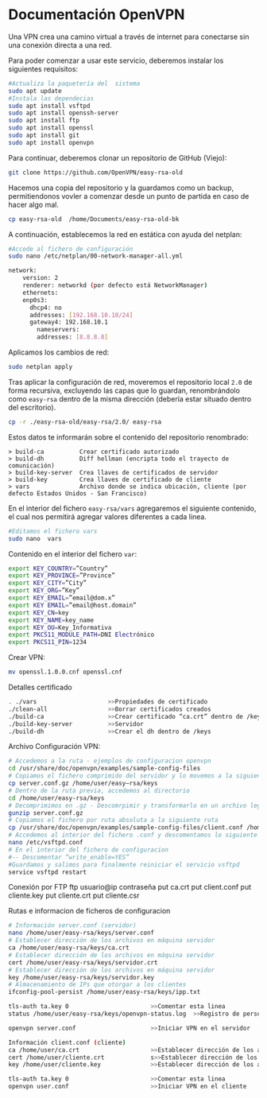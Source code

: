 # Documentación OpenVPN
<!--Documentado por Andrés Abadías (Nisamov)-->
Una VPN crea una camino virtual a través de internet para conectarse sin una conexión directa a una red.

Para poder comenzar a usar este servicio, deberemos instalar los siguientes requisitos:
```bash
#Actualiza la paquetería del  sistema
sudo apt update
#Instala las dependecias
sudo apt install vsftpd
sudo apt install openssh-server
sudo apt install ftp
sudo apt install openssl
sudo apt install git
sudo apt install openvpn
```
Para continuar, deberemos clonar un repositorio de GitHub (Viejo):
```bash
git clone https://github.com/OpenVPN/easy-rsa-old
```
Hacemos una copia del repositorio y la guardamos como un backup, permitiendonos vovler a comenzar desde un punto de partida en caso de hacer algo mal.
```bash
cp easy-rsa-old  /home/Documents/easy-rsa-old-bk
```
A continuación, establecemos la red en estática con ayuda del netplan:
```bash
#Accede al fichero de configuración
sudo nano /etc/netplan/00-network-manager-all.yml
```
```bash
network:
	version: 2
	renderer: networkd (por defecto está NetworkManager)
	ethernets:
	enp0s3:
	  dhcp4: no
	  addresses: [192.168.10.10/24]
	  gateway4: 192.168.10.1
	    nameservers:
	    addresses: [8.8.8.8]
```
Aplicamos los cambios de red:
```bash
sudo netplan apply
```
Tras aplicar la configuración de red, moveremos el repositorio local `2.0` de forma recursiva, excluyendo las capas que lo guardan, renombrándolo como `easy-rsa` dentro de la misma dirección (debería estar situado dentro del escritorio).
```bash
cp -r ./easy-rsa-old/easy-rsa/2.0/ easy-rsa
```
Estos datos te informarán sobre el contenido del repositorio renombrado:
```
> build-ca			Crear certificado autorizado
> build-dh			Diff hellman (encripta todo el trayecto de comunicación)
> build-key-server	Crea llaves de certificados de servidor
> build-key			Crea llaves de certificado de cliente
> vars				Archivo donde se indica ubicación, cliente (por defecto Estados Unidos - San Francisco)
```
En el interior del fichero `easy-rsa/vars` agregaremos el siguiente contenido, el cual nos permitirá agregar valores diferentes a cada linea.
```bash
#Editamos el fichero vars
sudo nano  vars
```
Contenido en el interior del fichero `var`:
```bash
export KEY_COUNTRY=”Country”
export KEY_PROVINCE=”Province”
export KEY_CITY=”City”
export KEY_ORG=”Key”
export KEY_EMAIL=”email@dom.x”
export KEY EMAIL=”email@host.domain”
export KEY_CN=key
export KEY_NAME=key_name
export KEY_OU=Key_Informativa
export PKCS11_MODULE_PATH=DNI Electrónico
export PKCS11_PIN=1234
```

Crear VPN:
```bash
mv openssl.1.0.0.cnf openssl.cnf
```
Detalles certificado
```bash
. ./vars					>>Propiedades de certificado
./clean-all					>>Borrar certificados creados
./build-ca					>>Crear certificado “ca.crt” dentro de /keys
./build-key-server 			>>Servidor
./build-dh					>>Crear el dh dentro de /keys
```

Archivo Configuración VPN:
```bash
# Accedemos a la ruta - ejemplos de configuracion openvpn
cd /usr/share/doc/openvpn/examples/sample-config-files
# Copiamos el fichero comprimido del servidor y lo movemos a la siguiente ruta
cp server.conf.gz /home/user/easy–rsa/keys
# Dentro de la ruta previa, accedemos al directorio
cd /home/user/easy-rsa/keys
# Decomprimimos en .gz - Descomrpimir y transformarlo en un archivo legible
gunzip server.conf.gz
# Copiamos el fichero por ruta absoluta a la siguiente ruta
cp /usr/share/doc/openvpn/examples/sample-config-files/client.conf /home/user/easy-rsa/keys/
# Accedemos al interior del fichero .conf y descomentamos lo siguiente
nano /etc/vsftpd.conf
# En el interior del fichero de configuracion
#-- Descomentar “write_enable=YES”
#Guardamos y salimos para finalmente reiniciar el servicio vsftpd
service vsftpd restart
```

Conexión por FTP
ftp usuario@ip
contraseña
put ca.crt
put client.conf
put cliente.key
put cliente.crt
put cliente.csr

Rutas e informacion de ficheros de configuracion
```bash
# Información server.conf (servidor)
nano /home/user/easy-rsa/keys/server.conf
# Establecer dirección de los archivos en máquina servidor
ca /home/user/easy-rsa/keys/ca.crt
# Establecer dirección de los archivos en máquina servidor
cert /home/user/easy-rsa/keys/servidor.crt
# Establecer dirección de los archivos en máquina servidor
key /home/user/easy-rsa/keys/servidor.key
# Almacenamiento de IPs que otorgar a los clientes
ifconfig-pool-persist /home/user/easy-rsa/keys/ipp.txt

tls-auth ta.key 0						>>Comentar esta linea
status /home/user/easy-rsa/keys/openvpn-status.log	>>Registro de personas que se loguean

openvpn server.conf						>>Iniciar VPN en el servidor

Información client.conf (cliente)
ca /home/user/ca.crt					>>Establecer dirección de los archivos en máquina cliente
cert /home/user/cliente.crt				s>>Establecer dirección de los archivos en máquina cliente
key /home/user/cliente.key				>>Establecer dirección de los archivos en máquina cliente

tls-auth ta.key 0						>>Comentar esta linea
openvpn user.conf						>>Iniciar VPN en el cliente
```